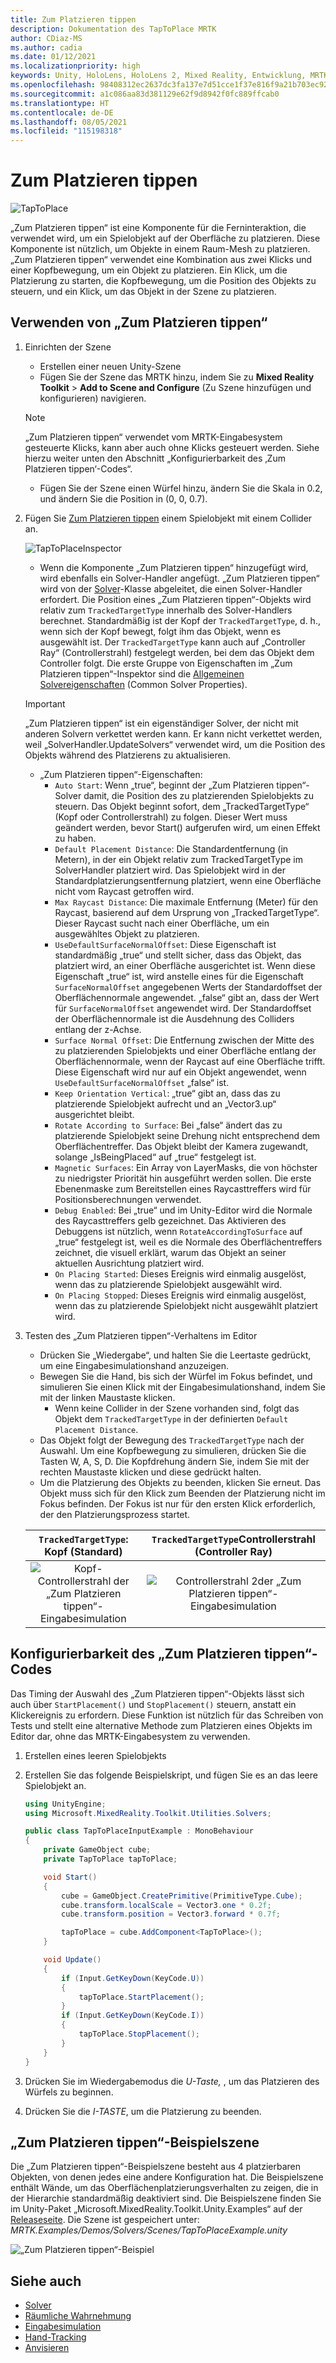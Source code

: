```yaml
---
title: Zum Platzieren tippen
description: Dokumentation des TapToPlace MRTK
author: CDiaz-MS
ms.author: cadia
ms.date: 01/12/2021
ms.localizationpriority: high
keywords: Unity, HoloLens, HoloLens 2, Mixed Reality, Entwicklung, MRTK, Zum Platzieren tippen,
ms.openlocfilehash: 98408312ec2637dc3fa137e7d51cce1f37e816f9a21b703ec9216bf90251661f
ms.sourcegitcommit: a1c086aa83d381129e62f9d8942f0fc889ffcab0
ms.translationtype: HT
ms.contentlocale: de-DE
ms.lasthandoff: 08/05/2021
ms.locfileid: "115198318"
---
```

# <a name="tap-to-place"></a>Zum Platzieren tippen

![TapToPlace](../../images/solver/tap-to-place/TapToPlaceIntroGif.gif)

„Zum Platzieren tippen“ ist eine Komponente für die Ferninteraktion, die verwendet wird, um ein Spielobjekt auf der Oberfläche zu platzieren. Diese Komponente ist nützlich, um Objekte in einem Raum-Mesh zu platzieren. „Zum Platzieren tippen“ verwendet eine Kombination aus zwei Klicks und einer Kopfbewegung, um ein Objekt zu platzieren. Ein Klick, um die Platzierung zu starten, die Kopfbewegung, um die Position des Objekts zu steuern, und ein Klick, um das Objekt in der Szene zu platzieren.

## <a name="using-tap-to-place"></a>Verwenden von „Zum Platzieren tippen“

1. Einrichten der Szene
    - Erstellen einer neuen Unity-Szene
    - Fügen Sie der Szene das MRTK hinzu, indem Sie zu **Mixed Reality Toolkit** > **Add to Scene and Configure** (Zu Szene hinzufügen und konfigurieren) navigieren.
    > [!NOTE]
    > „Zum Platzieren tippen“ verwendet vom MRTK-Eingabesystem gesteuerte Klicks, kann aber auch ohne Klicks gesteuert werden. Siehe hierzu weiter unten den Abschnitt „Konfigurierbarkeit des ‚Zum Platzieren tippen‘-Codes“.
    - Fügen Sie der Szene einen Würfel hinzu, ändern Sie die Skala in 0.2, und ändern Sie die Position in (0, 0, 0.7).
1. Fügen Sie [Zum Platzieren tippen](xref:Microsoft.MixedReality.Toolkit.Utilities.Solvers.TapToPlace) einem Spielobjekt mit einem Collider an.

    ![TapToPlaceInspector](../../images/solver/tap-to-place/TapToPlaceInspector2.png)

    - Wenn die Komponente „Zum Platzieren tippen“ hinzugefügt wird, wird ebenfalls ein Solver-Handler angefügt. „Zum Platzieren tippen“ wird von der [Solver](solver.md)-Klasse abgeleitet, die einen Solver-Handler erfordert. Die Position eines „Zum Platzieren tippen“-Objekts wird relativ zum `TrackedTargetType` innerhalb des Solver-Handlers berechnet. Standardmäßig ist der Kopf der `TrackedTargetType`, d. h., wenn sich der Kopf bewegt, folgt ihm das Objekt, wenn es ausgewählt ist.  Der `TrackedTargetType` kann auch auf „Controller Ray“ (Controllerstrahl) festgelegt werden, bei dem das Objekt dem Controller folgt. Die erste Gruppe von Eigenschaften im „Zum Platzieren tippen“-Inspektor sind die [Allgemeinen Solvereigenschaften](solver.md#common-solver-properties) (Common Solver Properties).  
    > [!IMPORTANT]
    > „Zum Platzieren tippen“ ist ein eigenständiger Solver, der nicht mit anderen Solvern verkettet werden kann. Er kann nicht verkettet werden, weil „SolverHandler.UpdateSolvers“ verwendet wird, um die Position des Objekts während des Platzierens zu aktualisieren.
    - „Zum Platzieren tippen“-Eigenschaften:
        - `Auto Start`: Wenn „true“, beginnt der „Zum Platzieren tippen“-Solver damit, die Position des zu platzierenden Spielobjekts zu steuern. Das Objekt beginnt sofort, dem „TrackedTargetType“ (Kopf oder Controllerstrahl) zu folgen. Dieser Wert muss geändert werden, bevor Start() aufgerufen wird, um einen Effekt zu haben.
        - `Default Placement Distance`: Die Standardentfernung (in Metern), in der ein Objekt relativ zum TrackedTargetType im SolverHandler platziert wird. Das Spielobjekt wird in der Standardplatzierungsentfernung platziert, wenn eine Oberfläche nicht vom Raycast getroffen wird.
        - `Max Raycast Distance`: Die maximale Entfernung (Meter) für den Raycast, basierend auf dem Ursprung von „TrackedTargetType“. Dieser Raycast sucht nach einer Oberfläche, um ein ausgewähltes Objekt zu platzieren.
        - `UseDefaultSurfaceNormalOffset`: Diese Eigenschaft ist standardmäßig „true“ und stellt sicher, dass das Objekt, das platziert wird, an einer Oberfläche ausgerichtet ist. Wenn diese Eigenschaft „true“ ist, wird anstelle eines für die Eigenschaft `SurfaceNormalOffset` angegebenen Werts der Standardoffset der Oberflächennormale angewendet. „false“ gibt an, dass der Wert für `SurfaceNormalOffset` angewendet wird. Der Standardoffset der Oberflächennormale ist die Ausdehnung des Colliders entlang der z-Achse.
        - `Surface Normal Offset`: Die Entfernung zwischen der Mitte des zu platzierenden Spielobjekts und einer Oberfläche entlang der Oberflächennormale, wenn der Raycast auf eine Oberfläche trifft. Diese Eigenschaft wird nur auf ein Objekt angewendet, wenn `UseDefaultSurfaceNormalOffset` „false“ ist.
        - `Keep Orientation Vertical`: „true“ gibt an, dass das zu platzierende Spielobjekt aufrecht und an „Vector3.up“ ausgerichtet bleibt.
        - `Rotate According to Surface`: Bei „false“ ändert das zu platzierende Spielobjekt seine Drehung nicht entsprechend dem Oberflächentreffer.  Das Objekt bleibt der Kamera zugewandt, solange „IsBeingPlaced“ auf „true“ festgelegt ist.
        - `Magnetic Surfaces`: Ein Array von LayerMasks, die von höchster zu niedrigster Priorität hin ausgeführt werden sollen. Die erste Ebenenmaske zum Bereitstellen eines Raycasttreffers wird für Positionsberechnungen verwendet.
        - `Debug Enabled`: Bei „true“ und im Unity-Editor wird die Normale des Raycasttreffers gelb gezeichnet. Das Aktivieren des Debuggens ist nützlich, wenn `RotateAccordingToSurface` auf „true“ festgelegt ist, weil es die Normale des Oberflächentreffers zeichnet, die visuell erklärt, warum das Objekt an seiner aktuellen Ausrichtung platziert wird.
        - `On Placing Started`: Dieses Ereignis wird einmalig ausgelöst, wenn das zu platzierende Spielobjekt ausgewählt wird.
        - `On Placing Stopped`: Dieses Ereignis wird einmalig ausgelöst, wenn das zu platzierende Spielobjekt nicht ausgewählt platziert wird.

1. Testen des „Zum Platzieren tippen“-Verhaltens im Editor
    - Drücken Sie „Wiedergabe“, und halten Sie die Leertaste gedrückt, um eine Eingabesimulationshand anzuzeigen.
    - Bewegen Sie die Hand, bis sich der Würfel im Fokus befindet, und simulieren Sie einen Klick mit der Eingabesimulationshand, indem Sie mit der linken Maustaste klicken.
        - Wenn keine Collider in der Szene vorhanden sind, folgt das Objekt dem `TrackedTargetType` in der definierten `Default Placement Distance`.
    - Das Objekt folgt der Bewegung des `TrackedTargetType` nach der Auswahl. Um eine Kopfbewegung zu simulieren, drücken Sie die Tasten W, A, S, D. Die Kopfdrehung ändern Sie, indem Sie mit der rechten Maustaste klicken und diese gedrückt halten.
    - Um die Platzierung des Objekts zu beenden, klicken Sie erneut.  Das Objekt muss sich für den Klick zum Beenden der Platzierung nicht im Fokus befinden. Der Fokus ist nur für den ersten Klick erforderlich, der den Platzierungsprozess startet.

    `TrackedTargetType`: Kopf (Standard) |  `TrackedTargetType`Controllerstrahl (Controller Ray)
    :-------------------------:|:-------------------------:
    ![Kopf-Controllerstrahl der „Zum Platzieren tippen“-Eingabesimulation](../../images/solver/tap-to-place/TapToPlaceInputSimulationHead.gif)  |  ![Controllerstrahl 2der „Zum Platzieren tippen“-Eingabesimulation](../../images/solver/tap-to-place/TapToPlaceInputSimulationControllerRay.gif)

## <a name="tap-to-place-code-configurability"></a>Konfigurierbarkeit des „Zum Platzieren tippen“-Codes

Das Timing der Auswahl des „Zum Platzieren tippen“-Objekts lässt sich auch über `StartPlacement()` und `StopPlacement()` steuern, anstatt ein Klickereignis zu erfordern. Diese Funktion ist nützlich für das Schreiben von Tests und stellt eine alternative Methode zum Platzieren eines Objekts im Editor dar, ohne das MRTK-Eingabesystem zu verwenden.

1. Erstellen eines leeren Spielobjekts
1. Erstellen Sie das folgende Beispielskript, und fügen Sie es an das leere Spielobjekt an.

    ```c#
    using UnityEngine;
    using Microsoft.MixedReality.Toolkit.Utilities.Solvers;

    public class TapToPlaceInputExample : MonoBehaviour
    {
        private GameObject cube;
        private TapToPlace tapToPlace;

        void Start()
        {
            cube = GameObject.CreatePrimitive(PrimitiveType.Cube);
            cube.transform.localScale = Vector3.one * 0.2f;
            cube.transform.position = Vector3.forward * 0.7f;

            tapToPlace = cube.AddComponent<TapToPlace>();
        }

        void Update()
        {
            if (Input.GetKeyDown(KeyCode.U))
            {
                tapToPlace.StartPlacement();
            }
            if (Input.GetKeyDown(KeyCode.I))
            {
                tapToPlace.StopPlacement();
            }
        }
    }
    ```

1. Drücken Sie im Wiedergabemodus die *U-Taste,* , um das Platzieren des Würfels zu beginnen.
1. Drücken Sie die *I-TASTE*, um die Platzierung zu beenden.

## <a name="tap-to-place-example-scene"></a>„Zum Platzieren tippen“-Beispielszene

Die „Zum Platzieren tippen“-Beispielszene besteht aus 4 platzierbaren Objekten, von denen jedes eine andere Konfiguration hat. Die Beispielszene enthält Wände, um das Oberflächenplatzierungsverhalten zu zeigen, die in der Hierarchie standardmäßig deaktiviert sind. Die Beispielszene finden Sie im Unity-Paket „Microsoft.MixedReality.Toolkit.Unity.Examples“ auf der [Releaseseite](https://github.com/Microsoft/MixedRealityToolkit-Unity/releases). Die Szene ist gespeichert unter: *MRTK.Examples/Demos/Solvers/Scenes/TapToPlaceExample.unity*

![„Zum Platzieren tippen“-Beispiel](../../images/solver/tap-to-place/TapToPlaceExampleScene.gif)

## <a name="see-also"></a>Siehe auch

- [Solver](solver.md)
- [Räumliche Wahrnehmung](../../spatial-awareness/spatial-awareness-getting-started.md)
- [Eingabesimulation](../../input-simulation/input-simulation-service.md)
- [Hand-Tracking](../../input/hand-tracking.md)
- [Anvisieren](../../input/gaze.md)
